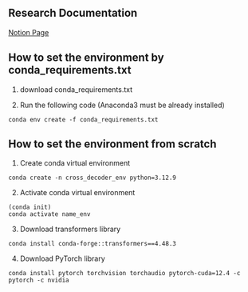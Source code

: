 ## Research Documentation
[Notion Page](https://crystal-air-942.notion.site/CrossDecoder-Training-Additional-Cross-Attention-Layer-in-Decoder-Only-Models-19941c6bef1680208d9af3e4f577aa8d?pvs=4)

## How to set the environment by conda_requirements.txt
1. download conda_requirements.txt
  
2. Run the following code (Anaconda3 must be already installed)
```
conda env create -f conda_requirements.txt
```

## How to set the environment from scratch
1. Create conda virtual environment
```
conda create -n cross_decoder_env python=3.12.9
```
2. Activate conda virtual environment
```
(conda init)
conda activate name_env
```
3. Download transformers library
```
conda install conda-forge::transformers==4.48.3
```
4. Download PyTorch library
```
conda install pytorch torchvision torchaudio pytorch-cuda=12.4 -c pytorch -c nvidia
```
